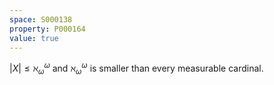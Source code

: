 ```yaml
---
space: S000138
property: P000164
value: true
---
```


$|X| \leq \aleph_\omega^\omega$ and $\aleph_\omega^\omega$ is smaller than every measurable cardinal.
